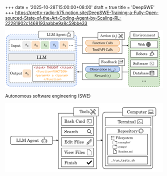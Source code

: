 +++
date = '2025-10-28T15:00:00+08:00'
draft = true
title = 'DeepSWE'
+++
https://pretty-radio-b75.notion.site/DeepSWE-Training-a-Fully-Open-sourced-State-of-the-Art-Coding-Agent-by-Scaling-RL-22281902c1468193aabbe9a8c59bbe33
<!--more-->

![Clipboard_Screenshot_1761643466.png](1.png)



Autonomous software engineering (SWE)

![Clipboard_Screenshot_1761643586.png](2.png)